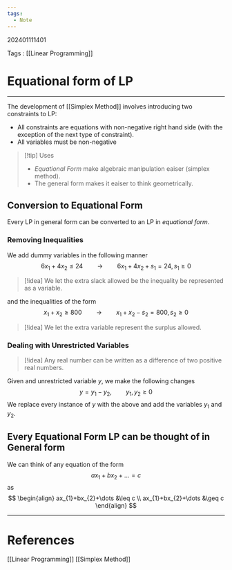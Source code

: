 ```yaml
---
tags:
  - Note
---
```

202401111401

Tags : [[Linear Programming]]
# Equational form of LP
---
The development of [[Simplex Method]] involves introducing two constraints to LP:
- All constraints are equations with non-negative right hand side (with the exception of the next type of constraint).
- All variables must be non-negative

>[!tip] Uses
>- *Equational Form* make algebraic manipulation eaiser (simplex method).
>- The general form makes it eaiser to think geometrically.
## Conversion to Equational Form
Every LP in general form can be converted to an LP in *equational form*.

### Removing Inequalities
We add dummy variables in the following manner
$$
6x_{1}+4x_{2}\leq 24 \quad\quad \to\quad\quad 6x_{1}+4x_{2}+s_{1} = 24, s_{1}\geq 0
$$
>[!idea]
>We let the extra slack allowed be the inequality be represented as a variable.

and the inequalities of the form 
$$
x_{1}+x_{2}\geq 800\quad\quad \to \quad\quad x_{1}+x_{2}-s_{2}=800,s_{2}\geq 0
$$
>[!idea]
>We let the extra variable represent the surplus allowed.

### Dealing with Unrestricted Variables
>[!idea]
>Any real number can be written as a difference of two positive real numbers.

Given and unrestricted variable $y$, we make the following changes 
$$
y = y_{1}-y_{2},\quad\quad y_{1},y_{2}\geq 0
$$
We replace every instance of $y$ with the above and add the variables $y_1$ and $y_2$.

## Every Equational Form LP can be thought of in General form
We can think of any equation of the form 
$$
ax_{1}+bx_{2}+\dots=c
$$
as 
$$
\begin{align}
ax_{1}+bx_{2}+\dots &\leq c \\
ax_{1}+bx_{2}+\dots &\geq c
\end{align}
$$

---
# References
[[Linear Programming]]
[[Simplex Method]]